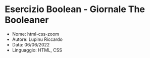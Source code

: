 # **Esercizio Boolean - Giornale The Booleaner**

* Nome: html-css-zoom
* Autore: Lupinu Riccardo
* Data: 06/06/2022
* Linguaggio: HTML, CSS